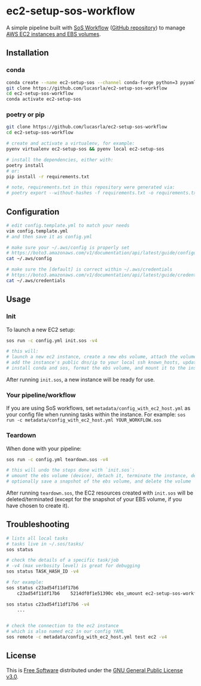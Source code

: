 # ec2-setup-sos-workflow

A simple pipeline built with [SoS Workflow](https://vatlab.github.io/sos-docs/workflow.html) ([GitHub repository](https://github.com/vatlab/sos)) to manage [AWS EC2 instances and EBS volumes](https://aws.amazon.com/ec2/).


## Installation

### conda

```sh
conda create --name ec2-setup-sos --channel conda-forge python=3 pyyaml boto3 sos black
git clone https://github.com/lucasrla/ec2-setup-sos-workflow
cd ec2-setup-sos-workflow
conda activate ec2-setup-sos
```

### poetry or pip

```sh
git clone https://github.com/lucasrla/ec2-setup-sos-workflow
cd ec2-setup-sos-workflow

# create and activate a virtualenv, for example:
pyenv virtualenv ec2-setup-sos && pyenv local ec2-setup-sos

# install the dependencies, either with:
poetry install
# or:
pip install -r requirements.txt

# note, requirements.txt in this repository were generated via:
# poetry export --without-hashes -f requirements.txt -o requirements.txt
```

## Configuration

```sh
# edit config.template.yml to match your needs
vim config.template.yml
# and then save it as config.yml

# make sure your ~/.aws/config is properly set
# https://boto3.amazonaws.com/v1/documentation/api/latest/guide/configuration.html
cat ~/.aws/config

# make sure the [default] is correct within ~/.aws/credentials
# https://boto3.amazonaws.com/v1/documentation/api/latest/guide/credentials.html
cat ~/.aws/credentials
```


## Usage

### Init

To launch a new EC2 setup:

```sh
sos run -c config.yml init.sos -v4

# this will:
# launch a new ec2 instance, create a new ebs volume, attach the volume to the instance, 
# add the instance's public dns/ip to your local ssh known_hosts, update the yum packages,
# install conda and sos, format the ebs volume, and mount it to the instance
```

After running `init.sos`, a new instance will be ready for use.

### Your pipeline/workflow

If you are using SoS workflows, set `metadata/config_with_ec2_host.yml` as your config file when running tasks within the instance. For example: `sos run -c metadata/config_with_ec2_host.yml YOUR_WORKFLOW.sos`

### Teardown

When done with your pipeline:

```sh
sos run -c config.yml teardown.sos -v4

# this will undo the steps done with `init.sos`:
# umount the ebs volume (device), detach it, terminate the instance, delete metadata files,
# optionally save a snapshot of the ebs volume, and delete the volume

```

After running `teardown.sos`, the EC2 resources created with `init.sos` will be deleted/terminated (except for the snapshot of your EBS volume, if you have chosen to create it).


## Troubleshooting

```sh
# lists all local tasks
# tasks live in ~/.sos/tasks/
sos status

# check the details of a specific task/job
# -v4 (max verbosity level) is great for debugging
sos status TASK_HASH_ID -v4

# for example:
sos status c23ad54f11df17b6
    c23ad54f11df17b6	5214df0f1e51390c ebs_umount ec2-setup-sos-workflow	Ran for 0s    	failed

sos status c23ad54f11df17b6 -v4
    ...


# check the connection to the ec2 instance
# which is also named ec2 in our config YAML
sos remote -c metadata/config_with_ec2_host.yml test ec2 -v4
```


## License

This is [Free Software](https://www.gnu.org/philosophy/free-sw.html) distributed under the [GNU General Public License v3.0](https://choosealicense.com/licenses/gpl-3.0/).